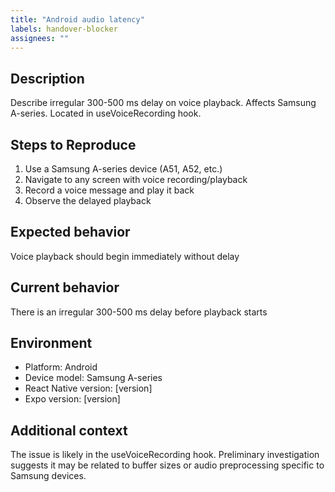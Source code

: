 ```yaml
---
title: "Android audio latency"
labels: handover-blocker
assignees: ""
---
```


## Description
Describe irregular 300-500 ms delay on voice playback. Affects Samsung A-series.
Located in useVoiceRecording hook.

## Steps to Reproduce
1. Use a Samsung A-series device (A51, A52, etc.)
2. Navigate to any screen with voice recording/playback
3. Record a voice message and play it back
4. Observe the delayed playback

## Expected behavior
Voice playback should begin immediately without delay

## Current behavior
There is an irregular 300-500 ms delay before playback starts

## Environment
- Platform: Android
- Device model: Samsung A-series
- React Native version: [version]
- Expo version: [version]

## Additional context
The issue is likely in the useVoiceRecording hook. Preliminary investigation suggests it may be related to buffer sizes or audio preprocessing specific to Samsung devices. 